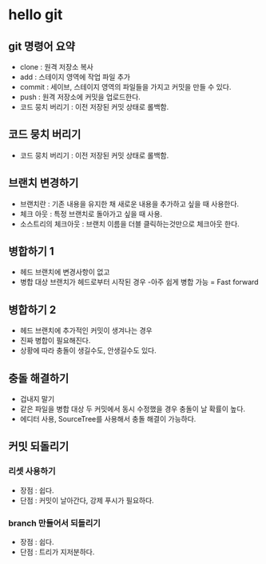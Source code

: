 # hello git
## git 명령어 요약

- clone : 원격 저장소 복사
- add : 스테이지 영역에 작업 파일 추가
- commit : 세이브, 스테이지 영역의 파일들을 가지고 커밋을 만들 수 있다.
- push : 원격 저장소에 커밋을 업로드한다.
- 코드 뭉치 버리기 : 이전 저장된 커밋 상태로 롤백함.

## 코드 뭉치 버리기

- 코드 뭉치 버리기 : 이전 저장된 커밋 상태로 롤백함.

## 브랜치 변경하기

- 브랜치란 : 기존 내용을 유지한 채 새로운 내용을 추가하고 싶을 때 사용한다.
- 체크 아웃 :  특정 브랜치로 돌아가고 싶을 때 사용.
- 소스트리의 체크아웃 : 브랜치 이름을 더블 클릭하는것만으로 체크아웃 한다.

## 병합하기 1

- 헤드 브랜치에 변경사항이 없고
- 병합 대상 브랜치가 헤드로부터 시작된 경우
 -아주 쉽게 병합 가능 = Fast forward

## 병합하기 2

- 헤드 브랜치에 추가적인 커밋이 생겨나는 경우
- 진짜 병합이 필요해진다.
- 상황에 따라 충돌이 생길수도, 안생길수도 있다.

## 충돌 해결하기

- 겁내지 말기
- 같은 파일을 병합 대상 두 커밋에서 동시 수정했을 경우 충돌이 날 확률이 높다.
- 에디터 사용, SourceTree를 사용해서 충돌 해결이 가능하다.

## 커밋 되돌리기

### 리셋 사용하기

- 장점 : 쉽다.
- 단점 : 커밋이 날아간다, 강제 푸시가 필요하다.

### branch 만들어서 되돌리기

- 장점 : 쉽다.
- 단점 : 트리가 지저분하다.
